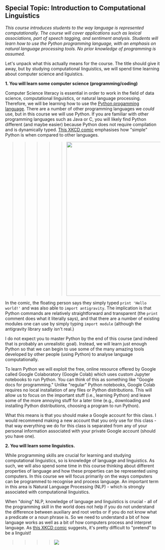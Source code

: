 ## Special Topic: Introduction to Computational Linguistics

*This course introduces students to the way language is represented computationally. The course will cover applications such as lexical associations, part of speech tagging, and sentiment analysis. Students will learn how to use the Python programming language, with an emphasis on natural language processing tools. No prior knowledge of programming is assumed.*

Let's unpack what this actually means for the course. The title should give it away, but by studying computational linguistics, we will spend time learning about computer science and liguistics. 

**1. You will learn some computer science (programming/coding)**

Computer Science literacy is essential in order to work in the field of data science, computational linguistics, or natural language processing. Therefore, we will be learning how to use the [Python progamming language](https://www.python.org/). There are a number of other programming languages we *could* use, but in this course we will use Python. If you are familiar with other programming languages such as Java or C, you will likely find Python different (and maybe easier) because Python does not require compilation and is dynamically typed. [This XKCD comic](https://xkcd.com/353) emphasises how "simple" Python is when compared to other languages. 

>>>>> <img src = "https://imgs.xkcd.com/comics/python.png" height = 500>

In the comic, the floating person says they simply typed `print 'Hello world!'` and was also able to `import antigravity`. The implication is that Python commands are relatively straightforward and transparent (the `print` comment does what it literally says), and that there are a number of existing modules one can use by simply typing `import module` (although the antigravity library sadly isn't real.)

I do not expect you to master Python by the end of this course (and indeed that is probably an unrealistic goal). Instead, we will learn just enough Python so that we can begin to use some of the many amazing tools developed by other people (using Python) to analyse language computationally. 

To learn Python we will exploit the free, online resource offered by Google called Google Colaboratory (Google Colab) which uses custom Jupyter notebooks to run Python. You can think of this as something like "Google docs for programming." Unlike "regular" Python notebooks, Google Colab requires no local installation of any files or Python distributions. This will allow us to focus on the important stuff (i.e., learning Python) and leave some of the more annoying stuff for a later time (e.g., downloading and installing Python distributions, choosing a program to run Python). 

What this means is that you should make a Google account for this class. I would recommend making a new account that you only use for this class - that way everything we do for this class is separated from any of your personal information associated with your private Google account (should you have one). 

**2. You will learn some linguistics.** 

While programming skills are crucial for learning and studying computational linguistics, so is knowledge of language and linguistics. As such, we will also spend some time in this course thinking about different properties of language and how these properties can be represented using computers. In this course we will focus primarily on the ways computers can be programmed to recognise and process language. An important term in this area is Natural Language Processing (NLP) - which is strongly associated with computational linguistics. 

When "doing" NLP, knowledge of language and linguistics is crucial - all of the programming skill in the world does not help if you do not understand the difference between auxiliary and root verbs or if you do not know what a predicate or a noun phrase is. So we need to understand a bit of how language works as well as a bit of how computers process and interpret language. As [this XKCD comic](https://xkcd.com/451/) suggests, it's pretty difficult to "pretend" to be a linguist!

>>>> <img src = "https://imgs.xkcd.com/comics/impostor.png">
